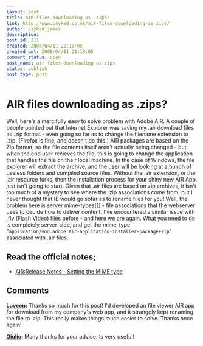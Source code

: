 ```yaml
---
layout: post
title: AIR files downloading as .zips?
link: http://www.psyked.co.uk/air-files-downloading-as-zips/
author: psyked_james
description: 
post_id: 211
created: 2008/04/11 22:19:05
created_gmt: 2008/04/11 21:19:05
comment_status: open
post_name: air-files-downloading-as-zips
status: publish
post_type: post
---
```


# AIR files downloading as .zips?

Well, here's a mercifully easy to solve problem with Adobe AIR. A couple of people pointed out that Internet Explorer was saving my .air download files as .zip format - even going so far as to change the filename extension to .zip. (Firefox is fine, and doesn't do this.) AIR packages are based on the Zip format, so the file contents itself aren't actually being changed - but when the end user recieves the file, this is going to change the application that handles the file on their local machine.  In the case of Windows, the file explorer will extract the archive, and the user will be looking at a bunch of useless folders and compiled source files. Without the .air extension, or the .air resource forks, then the installation process for your shiny new AIR App. just isn't going to start. Given that .air files are based on zip archives, it isn't too much of a mystery to see where the .zip associations come from, but I never thought that IE would go sofar as to rename files for you! Well, the problem here is server mime-types[[1]](http://en.wikipedia.org/wiki/Internet_media_type) \- file associations that the webserver uses to decide how to deliver content. I've encountered a similar issue with .flv (Flash Video) files before - and here we are again. What you need to do is completely server-side, and get the mime-type "`application/vnd.adobe.air-application-installer-package+zip`" associated with .air files. 

## Read the official notes;

  * [AIR:Release Notes - Setting the MIME type](http://labs.adobe.com/wiki/index.php/AIR:Release_Notes#Setting_the_MIME_type_on_your_Web_server_for_AIR_applications)

## Comments

**[Luveen](#306 "2009-05-05 21:20:01"):** Thanks so much for this post! I'd developed an file viewer AIR app for download from my company's web app, and it strangely kept renaming the file to .zip. This really makes things much easier to solve. Thanks once again!

**[Giulio](#307 "2010-10-31 10:10:17"):** Many thanks for your advice. Is very useful!

